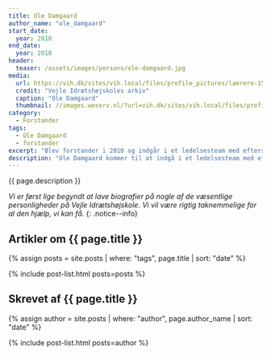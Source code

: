 ```yaml
---
title: Ole Damgaard
author_name: "ole_damgaard"
start_date: 
  year: 2010
end_date:
  year: 2018
header:
  teaser: /assets/images/persons/ole-damgaard.jpg
media: 
  url: https://vih.dk/sites/vih.local/files/profile_pictures/laerere-150.jpg
  credit: "Vejle Idrætshøjskoles arkiv"
  caption: "Ole Damgaard"
  thumbnail: //images.weserv.nl/?url=vih.dk/sites/vih.local/files/profile_pictures/laerere-150.jpg&w=100
category:
  - Forstander
tags:
  - Ole Damgaard
  - forstander
excerpt: "Blev forstander i 2010 og indgår i et ledelsesteam med efterskoleforstander, Frank Rasmussen, og forretningsudvikler, Peter Sebastian Pedersen. Har bl.a. med tl at få bygget Center for Sundhed, Test og Læring og sætte gang i Outdoor AquaScape."
description: "Ole Damgaard kommer til at indgå i et ledelsesteam med efterskoleforstander, Frank Rasmussen, og forretningsudvikler, Peter Sebastian Pedersen. Ole er tidligere toptræner i håndbold, og han er bl.a. med tl at få bygget Center for Sundhed, Test og Læring og sætte gang i Outdoor AquaScape."
---
```


{{ page.description }}

_Vi er først lige begyndt at lave biografier på nogle af de væsentlige personligheder på Vejle Idrætshøjskole. Vi vil være rigtig taknemmelige for al den hjælp, vi kan få._
{: .notice--info}

## Artikler om {{ page.title }}

{% assign posts = site.posts | where: "tags", page.title | sort: "date" %}

{% include post-list.html posts=posts %}

## Skrevet af {{ page.title }}

{% assign author = site.posts | where: "author", page.author_name | sort: "date" %}

{% include post-list.html posts=author %}
